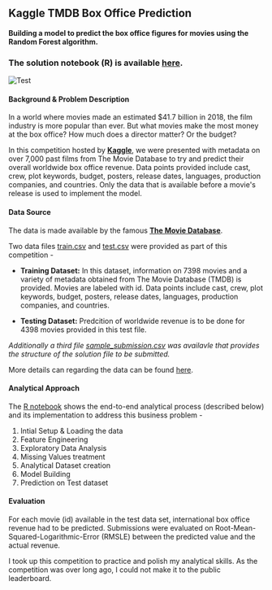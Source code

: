 ## Kaggle TMDB Box Office Prediction
**Building a model to predict the box office figures for movies using the Random Forest algorithm.**

### The solution notebook (R) is available [here](https://meenal-narsinghani.github.io/Kaggle-TMDB-BO-Prediction/Kaggle-TMDB_BO_Prediction.html).

![Test](https://i.imgur.com/nCUVhIO.jpg)


#### Background & Problem Description

In a world where movies made an estimated $41.7 billion in 2018, the film industry is more popular than ever. But what movies make the most money at the box office? How much does a director matter? Or the budget?

In this competition hosted by [**Kaggle**](https://www.kaggle.com/c/tmdb-box-office-prediction), we were presented with metadata on over 7,000 past films from The Movie Database to try and predict their overall worldwide box office revenue. Data points provided include cast, crew, plot keywords, budget, posters, release dates, languages, production companies, and countries. Only the data that is available before a movie's release is used to implement the model.

#### Data Source

The data is made available by the famous [**The Movie Database**](https://www.themoviedb.org/?language=en-US). 

Two data files [train.csv](train.csv) and [test.csv](test.csv) were provided as part of this competition - 

  * **Training Dataset:** In this dataset, information on 7398 movies and a variety of metadata obtained from The Movie Database (TMDB) is provided. Movies are labeled with id. Data points include cast, crew, plot keywords, budget, posters, release dates, languages, production companies, and countries.

  * **Testing Dataset:** Predcition of worldwide revenue is to be done for 4398 movies provided in this test file.

*Additionally a third file [sample_submission.csv](sample_submission.csv) was availavle that provides the structure of the solution file to be submitted.*

More details can regarding the data can be found [here](https://www.kaggle.com/c/tmdb-box-office-prediction/data).

#### Analytical Approach
The [R notebook](https://meenal-narsinghani.github.io/Kaggle-TMDB-BO-Prediction/Kaggle-TMDB_BO_Prediction.html) shows the end-to-end analytical process (described below) and its implementation to address this business problem -
 
 1. Intial Setup & Loading the data
 2. Feature Engineering
 3. Exploratory Data Analysis
 4. Missing Values treatment
 5. Analytical Dataset creation
 6. Model Building
 7. Prediction on Test dataset

#### Evaluation

For each movie (id) available in the test data set, international box office revenue had to be predicted. Submissions were evaluated on Root-Mean-Squared-Logarithmic-Error (RMSLE) between the predicted value and the actual revenue.

I took up this competition to practice and polish my analytical skills. As the competition was over long ago, I could not make it to the public leaderboard.







